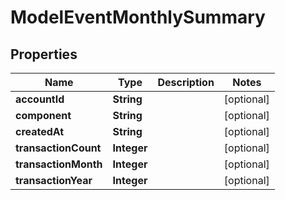 

# ModelEventMonthlySummary

## Properties

Name | Type | Description | Notes
------------ | ------------- | ------------- | -------------
**accountId** | **String** |  |  [optional]
**component** | **String** |  |  [optional]
**createdAt** | **String** |  |  [optional]
**transactionCount** | **Integer** |  |  [optional]
**transactionMonth** | **Integer** |  |  [optional]
**transactionYear** | **Integer** |  |  [optional]




